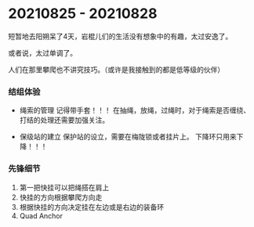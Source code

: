 # 20210825 - 20210828

短暂地去阳朔呆了4天，岩棍儿们的生活没有想象中的有趣，太过安逸了。

或者说，太过单调了。

人们在那里攀爬也不讲究技巧。（或许是我接触到的都是低等级的伙伴）




### 结组体验

- 绳索的管理
    记得带手套！！！
    在抽绳，放绳，过绳时，对于绳索是否缠绕、打结的处理还需要加强关注。

- 保级站的建立
    保护站的设立，需要在梅陇锁或者挂片上。
    下降环只用来下降！！！

### 先锋细节

1. 第一把快挂可以把绳搭在肩上
2. 快挂的方向根据攀爬方向走
3. 根据快挂的方向决定挂在左边或是右边的装备环
4. Quad Anchor
    